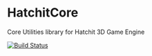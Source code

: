 # HatchitCore

Core Utilities library for Hatchit 3D Game Engine   

[![Build Status](https://travis-ci.org/thirddegree/HatchitCore.svg?branch=master)](https://travis-ci.org/thirddegree/HatchitCore)
